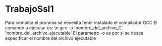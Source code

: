 # TrabajoSsl1

Para compilar el prorama se necesita tener instalado el compilador GCC
El comando a ejecutar es: \n
    gcc -o 'nombre_del_archivo_C' 'nombre_del_archivo_ejecutable' 
El parametro -o es por si se desea especificar el nombre del archivo ejecutable
